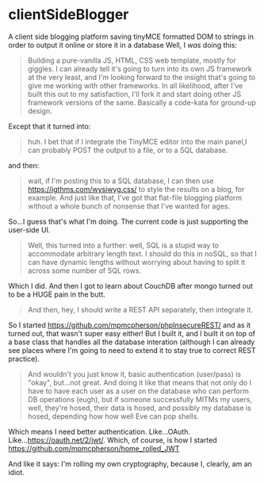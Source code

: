 
# clientSideBlogger
A client side blogging platform saving tinyMCE formatted DOM to strings in order to output it online or store it in a database
Well, I *was* doing this: 

> Building a pure-vanilla JS, HTML, CSS web template, mostly for giggles. I can already tell it's going to turn into its own JS framework at the very least, and I'm looking forward to the insight that's going to give me working with other frameworks. In all likelihood, after I've built this out to my satisfaction, I'll fork it and start doing other JS framework versions of the same.
> Basically a code-kata for ground-up design.

Except that it turned into:

> huh. I bet that if I integrate the TinyMCE editor into the main panel,I can probably POST the output to a file, or to a SQL database.

and then: 

> wait, if I'm posting this to a SQL database, I can then use https://jgthms.com/wysiwyg.css/ to style the results on a blog, for example. And just like that, I've got that flat-file blogging platform without a whole bunch of nonsense that I've wanted for ages.

So...I guess that's what I'm doing. The current code is just supporting the user-side UI. 

>Well, this turned into a further: well, SQL is a stupid way to accommodate arbitrary length text. I should do this in noSQL, so that I can have dynamic lengths without worrying about having to split it across some number of SQL rows. 

Which I did. And then I got to learn about CouchDB after mongo turned out to be a HUGE pain in the butt.

>And then, hey, I should write a REST API separately, then integrate it.

So I started https://github.com/mpmcpherson/phpInsecureREST/ and as it turned out, that wasn't super easy either! But I built it, and I built it on top of a base class that handles all the database interation (although I can already see places where I'm going to need to extend it to stay true to correct REST practice).

> And wouldn't you just know it, basic authentication (user/pass) is "okay", but...not great. And doing it like that means that not only do I have to have each user as a user on the database who can perform DB operations (eugh), but if someone successfully MITMs my users, well, they're hosed, their data is hosed, and possibly my database is hosed, depending how how well Eve can pop shells. 

Which means I need better authentication. Like...OAuth. Like...https://oauth.net/2/jwt/. Which, of course, is how I started https://github.com/mpmcpherson/home_rolled_JWT

And like it says: I'm rolling my own cryptography, because I, clearly, am an idiot.